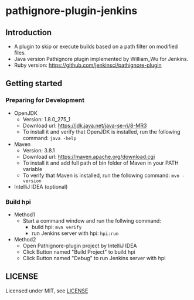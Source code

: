 # pathignore-plugin-jenkins

## Introduction

- A plugin to skip or execute builds based on a path filter on modified files. 
- Java version Pathignore plugin implemented by William_Wu for Jenkins.
- Ruby version: https://github.com/jenkinsci/pathignore-plugin

## Getting started

### Preparing for Development
- OpenJDK
    - Version: 1.8.0_275_1
    - Download url: https://jdk.java.net/java-se-ri/8-MR3   
    - To install it and verify that OpenJDK is installed, run the following command: `java -help`
- Maven
    - Version: 3.8.1
    - Download url: https://maven.apache.org/download.cgi
    - To install it and add full path of bin folder of Maven in your PATH variable
    - To verify that Maven is installed, run the following command: `mvn -version `
- IntelliJ IDEA (optional)

### Build hpi
- Method1
    - Start a command window and run the follwing command: 
        - build hpi: `mvn verify`
        - run Jenkins server with hpi: `hpi:run`
- Method2
    - Open Pathignore-plugin project by IntelliJ IDEA
    - Click Button named "Build Project" to build hpi
    - Click Button named "Debug" to run Jenkins server with hpi

## LICENSE
Licensed under MIT, see [LICENSE](LICENSE.md)

